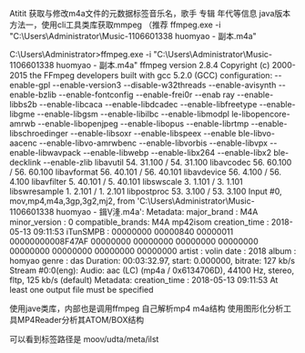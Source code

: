 Atitit 获取与修改m4a文件的元数据标签音乐名，歌手 专辑 年代等信息 java版本
方法一，使用cli工具类库获取mmpeg （推荐
ffmpeg.exe  -i  "C:\Users\Administrator\Music\-1106601338 huomyao - 副本.m4a"


C:\Users\Administrator>ffmpeg.exe  -i  "C:\Users\Administrator\Music\-1106601338 huomyao - 副本.m4a"
ffmpeg version 2.8.4 Copyright (c) 2000-2015 the FFmpeg developers
  built with gcc 5.2.0 (GCC)
  configuration: --enable-gpl --enable-version3 --disable-w32threads --enable-avisynth --enable-bzlib --enable-fontconfig --enable-frei0r --enab
ray --enable-libbs2b --enable-libcaca --enable-libdcadec --enable-libfreetype --enable-libgme --enable-libgsm --enable-libilbc --enable-libmodpl
le-libopencore-amrwb --enable-libopenjpeg --enable-libopus --enable-librtmp --enable-libschroedinger --enable-libsoxr --enable-libspeex --enable
ble-libvo-aacenc --enable-libvo-amrwbenc --enable-libvorbis --enable-libvpx --enable-libwavpack --enable-libwebp --enable-libx264 --enable-libx2
ble-decklink --enable-zlib
  libavutil      54. 31.100 / 54. 31.100
  libavcodec     56. 60.100 / 56. 60.100
  libavformat    56. 40.101 / 56. 40.101
  libavdevice    56.  4.100 / 56.  4.100
  libavfilter     5. 40.101 /  5. 40.101
  libswscale      3.  1.101 /  3.  1.101
  libswresample   1.  2.101 /  1.  2.101
  libpostproc    53.  3.100 / 53.  3.100
Input #0, mov,mp4,m4a,3gp,3g2,mj2, from 'C:\Users\Administrator\Music\-1106601338 huomyao - 鍓湰.m4a':
  Metadata:
    major_brand     : M4A
    minor_version   : 0
    compatible_brands: M4A mp42isom
    creation_time   : 2018-05-13 09:11:53
    iTunSMPB        :  00000000 00000840 00000011 00000000008F47AF 00000000 00000000 00000000 00000000 00000000 00000000 00000000 00000000
    artist          : volin
    date            : 2018
    album           : homyao
    genre           : das
  Duration: 00:03:32.97, start: 0.000000, bitrate: 127 kb/s
    Stream #0:0(eng): Audio: aac (LC) (mp4a / 0x6134706D), 44100 Hz, stereo, fltp, 125 kb/s (default)
    Metadata:
      creation_time   : 2018-05-13 09:11:53
At least one output file must be specified

使用jave类库，内部也是调用ffmpeg
自己解析mp4 m4a结构
使用图形化分析工具MP4Reader分析其ATOM/BOX结构


可以看到标签路径是 moov/udta/meta/ilst


